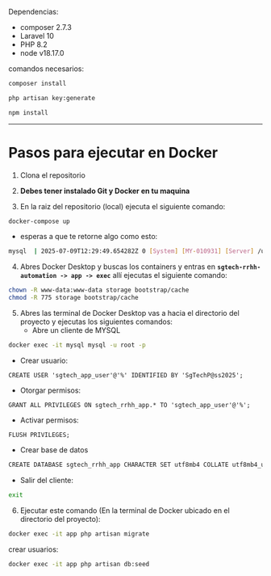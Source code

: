 Dependencias:
* composer 2.7.3
* Laravel 10
* PHP 8.2
* node v18.17.0

comandos necesarios:
```bash
composer install
```
```bash
php artisan key:generate
```
```bash
npm install
```

---

# Pasos para ejecutar en Docker
1. Clona el repositorio

2. **Debes tener instalado Git y Docker en tu maquina**

3. En la raiz del repositorio (local) ejecuta el siguiente comando:
```bash
docker-compose up
```
   * esperas a que te retorne algo como esto:
```bash
mysql  | 2025-07-09T12:29:49.654282Z 0 [System] [MY-010931] [Server] /usr/sbin/mysqld: ready for connections. Version: '8.0.42'  socket: '/var/run/mysqld/mysqld.sock'  port: 3306  MySQL Community Server - GPL.
```

4. Abres Docker Desktop y buscas los containers y entras en **`sgtech-rrhh-automation -> app -> exec`** allí ejecutas el siguiente comando:
```bash
chown -R www-data:www-data storage bootstrap/cache
chmod -R 775 storage bootstrap/cache
```

5. Abres las terminal de Docker Desktop vas a hacia el directorio del proyecto y ejecutas los siguientes comandos:
   * Abre un cliente de MYSQL
```bash
docker exec -it mysql mysql -u root -p
```
   * Crear usuario:
```mysql
CREATE USER 'sgtech_app_user'@'%' IDENTIFIED BY 'SgTechP@ss2025';
```
   * Otorgar permisos:
```mysql
GRANT ALL PRIVILEGES ON sgtech_rrhh_app.* TO 'sgtech_app_user'@'%';
```

   * Activar permisos:
```mysql
FLUSH PRIVILEGES;
```

   * Crear base de datos
```bash
CREATE DATABASE sgtech_rrhh_app CHARACTER SET utf8mb4 COLLATE utf8mb4_unicode_ci;
```

   * Salir del cliente:
```bash
exit
```

6. Ejecutar este comando (En la terminal de Docker ubicado en el directorio del proyecto):
```bash
docker exec -it app php artisan migrate
```
crear usuarios:
```bash
docker exec -it app php artisan db:seed
```